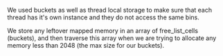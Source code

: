 We used buckets as well as thread local storage 
to make sure that each thread has it's own instance and they 
do not access the same bins.
 
We store any leftover mapped memory in an array of 
free_list_cells (buckets), and then traverse this array when we 
are trying to allocate any memory less than 2048 (the max
size for our buckets). 
